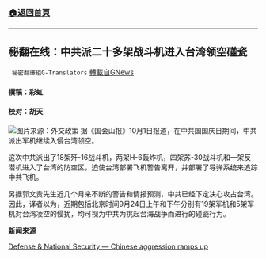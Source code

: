 ###  [:house:返回首頁](https://github.com/ourhimalayas/txt)
---


## 秘翻在线：中共派二十多架战斗机进入台湾领空碰瓷
` 秘密翻譯組G-Translators` [轉載自GNews](https://gnews.org/zh-hans/1568206/)

#### 撰稿：彩虹 

#### 校对：胡天 
![](https://assets.gnews.org/wp-content/uploads/2021/10/image-25.png)图片来源：外交政策
据《国会山报》10月1日报道，在中共国国庆日期间，中共派出军机继续入侵台湾领空。

这次中共派出了18架歼-16战斗机，两架H-6轰炸机，四架苏-30战斗机和一架反潜机进入了台湾的防空区，迫使台湾部署飞机警告离开，并部署了导弹系统来追踪中共飞机。

另据郭文贵先生近几个月来不断的警告和情报预测，中共已经下定决心攻占台湾。因此，译者以为，近期包括北京时间9月24日上午和下午分别有19架军机和5架军机对台湾凌空的侵扰，均可视为中共为挑起台海战争而进行的碰瓷行为。

**新闻来源**

[Defense & National Security — Chinese aggression ramps up](https://thehill.com/policy/defense/overnights/574982-defense-national-security?rl=1)
